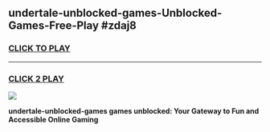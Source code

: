 
## undertale-unblocked-games-Unblocked-Games-Free-Play #zdaj8
<h3>
<a href="https://us.freeplayer.one?title=undertale-unblocked-games&ref=9M">CLICK TO PLAY</a></h3>
<hr>

<h3>
<a href="https://us.freeplayer.one?title=undertale-unblocked-games&ref=9M">CLICK 2 PLAY</a>
  
</h3>

<a href="https://us.freeplayer.one?title=undertale-unblocked-games&ref=9M"><img src="https://clearcache.store/games.png"></a>


**undertale-unblocked-games games unblocked: Your Gateway to Fun and Accessible Online Gaming**
